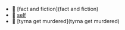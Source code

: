 * 📂 [fact and fiction](fact and fiction)
* 📂 [self](self)
* 📂 [tyrna get murdered](tyrna get murdered)
